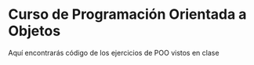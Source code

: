 # Curso de Programación Orientada a Objetos
Aquí encontrarás código de los ejercicios de POO vistos en clase
